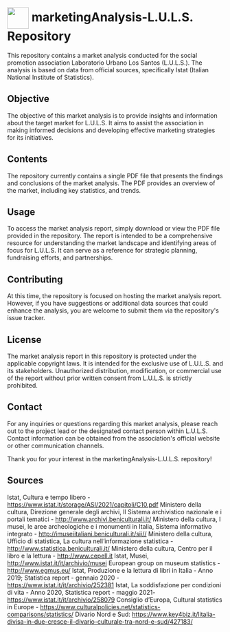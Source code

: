 <h1>
<img src="https://github.com/dangelodavide/marketingAnalysis-L.U.L.S./assets/123898394/7e41d16f-9c10-488f-8a15-185b0a9a663a" style="width: 50px; height: 50px; vertical-align: middle;"> 
marketingAnalysis-L.U.L.S. Repository
</h1>
This repository contains a market analysis conducted for the social promotion association Laboratorio Urbano Los Santos (L.U.L.S.). The analysis is based on data from official sources, specifically Istat (Italian National Institute of Statistics).

## Objective
The objective of this market analysis is to provide insights and information about the target market for L.U.L.S. It aims to assist the association in making informed decisions and developing effective marketing strategies for its initiatives.

## Contents
The repository currently contains a single PDF file that presents the findings and conclusions of the market analysis. The PDF provides an overview of the market, including key statistics, and trends.

## Usage
To access the market analysis report, simply download or view the PDF file provided in the repository. The report is intended to be a comprehensive resource for understanding the market landscape and identifying areas of focus for L.U.L.S. It can serve as a reference for strategic planning, fundraising efforts, and partnerships.

## Contributing
At this time, the repository is focused on hosting the market analysis report. However, if you have suggestions or additional data sources that could enhance the analysis, you are welcome to submit them via the repository's issue tracker.

## License
The market analysis report in this repository is protected under the applicable copyright laws. It is intended for the exclusive use of L.U.L.S. and its stakeholders. Unauthorized distribution, modification, or commercial use of the report without prior written consent from L.U.L.S. is strictly prohibited.

## Contact
For any inquiries or questions regarding this market analysis, please reach out to the project lead or the designated contact person within L.U.L.S. Contact information can be obtained from the association's official website or other communication channels.

Thank you for your interest in the marketingAnalysis-L.U.L.S. repository!

## Sources
Istat, Cultura e tempo libero - https://www.istat.it/storage/ASI/2021/capitoli/C10.pdf
Ministero della cultura, Direzione generale degli archivi, Il Sistema archivistico nazionale e i portali tematici - http://www.archivi.beniculturali.it/
Ministero della cultura, I musei, le aree archeologiche e i monumenti in Italia, Sistema informativo integrato - http://imuseiitaliani.beniculturali.it/sii//
Ministero della cultura, Ufficio di statistica, La cultura nell’informazione statistica - http://www.statistica.beniculturali.it/
Ministero della cultura, Centro per il libro e la lettura - http://www.cepell.it
Istat, Musei, http://www.istat.it/it/archivio/musei
European group on museum statistics - http://www.egmus.eu/
Istat, Produzione e la lettura di libri in Italia - Anno 2019; Statistica report - gennaio 2020 - https://www.istat.it/it/archivio/252381
Istat, La soddisfazione per condizioni di vita - Anno 2020, Statistica report - maggio 2021- https://www.istat.it/it/archivio/258079
Consiglio d’Europa, Cultural statistics in Europe - https://www.culturalpolicies.net/statistics-comparisons/statistics/
Divario Nord e Sud: https://www.key4biz.it/litalia-divisa-in-due-cresce-il-divario-culturale-tra-nord-e-sud/427183/
